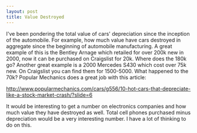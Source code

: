 ```yaml
---
layout: post
title: Value Destroyed
---
```

I've been pondering the total value of cars' depreciation since the inception of the automobile.  For example, how much value have cars destroyed in aggregate since the beginning of automobile manufacturing.  A great example of this is the Bentley Arnage which retailed for over 200k new in 2000, now it can be purchased on Craigslist for 20k.  Where does the 180k go?  Another great example is a 2000 Mercedes S430 which cost over 75k new.  On Craigslist you can find them for 1500-5000.  What happened to the 70k?  Popular Mechanics does a great job with this article:

http://www.popularmechanics.com/cars/g556/10-hot-cars-that-depreciate-like-a-stock-market-crash/?slide=6

It would be interesting to get a number on electronics companies and how much value they have destroyed as well.  Total cell phones purchased minus depreciation would be a very interesting number.  I have a lot of thinking to do on this.

